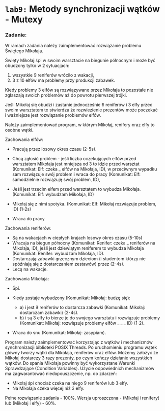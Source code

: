 # `lab9:` Metody synchronizacji wątków - Mutexy

### Zadanie:  
W ramach zadania należy zaimplementować rozwiązanie problemu Świętego Mikołaja.

Święty Mikołaj śpi w swoim warsztacie na biegunie północnym i może być obudzony tylko w 2 sytuacjach:  
1) wszystkie 9 reniferów wróciło z wakacji,  
2) 3 z 10 elfów ma problemy przy produkcji zabawek.

Kiedy problemy 3 elfów są rozwiązywane przez Mikołaja to pozostałe nie zgłaszają swoich problemów aż do powrotu pierwszej trójki.

Jeśli Mikołaj się obudzi i zastanie jednocześnie 9 reniferów i 3 elfy przed swoim warsztatem to stwierdza że rozwiezienie prezentów może poczekać i ważniejsze jest rozwiązanie problemów elfów.

Należy zaimplementować program, w którym Mikołaj, renifery oraz elfy to osobne wątki.  

Zachowania elfów:  

-   Pracują przez losowy okres czasu (2-5s).
-   Chcą zgłosić problem - jeśli liczba oczekujących elfów przed warsztatem Mikołaja jest mniejsza od 3 to idzie przed warsztat (Komunikat: Elf: czeka _ elfów na Mikołaja, ID), w przeciwnym wypadku sam rozwiązuje swój problem i wraca do pracy (Komunikat: Elf: samodzielnie rozwiązuję swój problem, ID),  
    
-   Jeśli jest trzecim elfem przed warsztatem to wybudza Mikołaja. (Komunikat: Elf: wybudzam Mikołaja, ID)
-   Mikołaj się z nimi spotyka. (Komunikat: Elf: Mikołaj rozwiązuje problem, ID) (1-2s)
-   Wraca do pracy

Zachowania reniferów:

-   Są na wakacjach w ciepłych krajach losowy okres czasu (5-10s)
-   Wracaja na biegun północny (Komunikat: Renifer: czeka _ reniferów na Mikołaja, ID), jeśli jest dziewiątym reniferem to wybudza Mikołaja (Komunikat: Renifer: wybudzam Mikołaja, ID).
-   Dostarczają zabawki grzecznym dzieciom (i studentom którzy nie spóźniają się z dostarczaniem zestawów) przez (2-4s).
-   Lecą na wakacje.

Zachowania Mikołaja:

-   Śpi.
-   Kiedy zostaje wybudzony (Komunikat: Mikołaj: budzę się):

	-   a) i jest 9 reniferów to dostarcza zabawki (Komunikat: Mikołaj: dostarczam zabawki) (2-4s).
	-   b) i są 3 elfy to bierze je do swojego warsztatu i rozwiązuje problemy (Komunikat: Mikołaj: rozwiązuje problemy elfów _ _ _ ID) (1-2).
-   Wraca do snu (Komunikat: Mikołaj: zasypiam).

Program należy zaimplementować korzystając z wątków i mechanizmów synchronizacji biblioteki POSIX Threads. Po uruchomieniu programu wątek główny tworzy wątki dla Mikołaja, reniferów oraz elfów. Możemy założyć że Mikołaj dostarczy 3 razy prezenty, po czym kończy działanie wszystkich wątków. Do spania Mikołaja powinny być wykorzystane Warunki Sprawdzające (Condition Variables). Użycie odpowiednich mechanizmów ma zagwarantować niedopouszczenie, np. do zdarzeń:  

-   Mikołaj śpi chociaż czeka na niego 9 reniferów lub 3 elfy.
-   Na Mikołaja czeka więcej niż 3 elfy.

Pełne rozwiązanie zadania - 100%. Wersja uproszczona - (Mikołaj i renifery) lub (Mikołaj i elfy) - 60%.